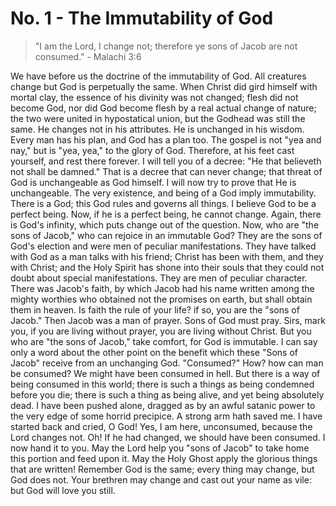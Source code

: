 # No. 1 - The Immutability of God

> "I am the Lord, I change not; therefore ye sons of Jacob are not consumed." - Malachi 3:6

We have before us the doctrine of the immutability of God. All creatures change but God is perpetually the same. When Christ did gird himself with mortal clay, the essence of his divinity was not changed; flesh did not become God, nor did God become flesh by a real actual change of nature; the two were united in hypostatical union, but the Godhead was still the same. He changes not in his attributes. He is unchanged in his wisdom. Every man has his plan, and God has a plan too. The gospel is not "yea and nay," but is "yea, yea," to the glory of God. Therefore, at his feet cast yourself, and rest there forever. I will tell you of a decree: "He that believeth not shall be damned." That is a decree that can never change; that threat of God is unchangeable as God himself. I will now try to prove that He is unchangeable. The very existence, and being of a God imply immutability. There is a God; this God rules and governs all things. I believe God to be a perfect being. Now, if he is a perfect being, he cannot change. Again, there is God's infinity, which puts change out of the question. Now, who are "the sons of Jacob," who can rejoice in an immutable God? They are the sons of God's election and were men of peculiar manifestations. They have talked with God as a man talks with his friend; Christ has been with them, and they with Christ; and the Holy Spirit has shone into their souls that they could not doubt about special manifestations. They are men of peculiar character. There was Jacob's faith, by which Jacob had his name written among the mighty worthies who obtained not the promises on earth, but shall obtain them in heaven. Is faith the rule of your life? if so, you are the "sons of Jacob." Then Jacob was a man of prayer. Sons of God must pray. Sirs, mark you, if you are living without prayer, you are living without Christ. But you who are "the sons of Jacob," take comfort, for God is immutable. I can say only a word about the other point on the benefit which these "Sons of Jacob" receive from an unchanging God. "Consumed?" How? how can man be consumed? We might have been consumed in hell. But there is a way of being consumed in this world; there is such a things as being condemned before you die; there is such a thing as being alive, and yet being absolutely dead. I have been pushed alone, dragged as by an awful satanic power to the very edge of some horrid precipice. A strong arm hath saved me. I have started back and cried, O God! Yes, I am here, unconsumed, because the Lord changes not. Oh! If he had changed, we should have been consumed. I now hand it to you. May the Lord help you "sons of Jacob" to take home this portion and feed upon it. May the Holy Ghost apply the glorious things that are written! Remember God is the same; every thing may change, but God does not. Your brethren may change and cast out your name as vile: but God will love you still. 
